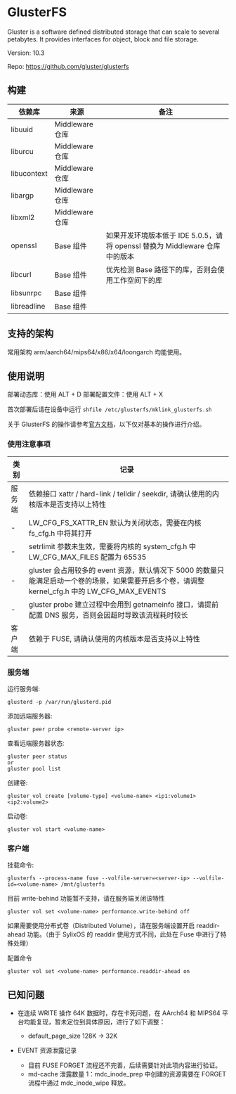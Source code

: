 # GlusterFS

Gluster is a software defined distributed storage that can scale to several petabytes. It provides interfaces for object, block and file storage.

Version: 10.3

Repo: https://github.com/gluster/glusterfs

## 构建

依赖库 | 来源 | 备注
| - | - | - |
libuuid | Middleware 仓库
liburcu | Middleware 仓库
libucontext | Middleware 仓库
libargp | Middleware 仓库
libxml2 | Middleware 仓库
openssl | Base 组件 | 如果开发环境版本低于 IDE 5.0.5，请将 openssl 替换为 Middleware 仓库中的版本
libcurl | Base 组件 | 优先检测 Base 路径下的库，否则会使用工作空间下的库
libsunrpc | Base 组件
libreadline | Base 组件

## 支持的架构

常用架构 arm/aarch64/mips64/x86/x64/loongarch 均能使用。

## 使用说明

部署动态库：使用 ALT + D
部署配置文件：使用 ALT + X

首次部署后请在设备中运行 `shfile /etc/glusterfs/mklink_glusterfs.sh`

关于 GlusterFS 的操作请参考[官方文档](https://docs.gluster.org/en/latest/)，以下仅对基本的操作进行介绍。

### 使用注意事项

类别 | 记录
| - | - |
服务端 | 依赖接口 xattr / hard-link / telldir / seekdir, 请确认使用的内核版本是否支持以上特性
\- | LW_CFG_FS_XATTR_EN 默认为关闭状态，需要在内核 fs_cfg.h 中将其打开
\- | setrlimit 参数未生效，需要将内核的 system_cfg.h 中 LW_CFG_MAX_FILES 配置为 65535
\- | gluster 会占用较多的 event 资源，默认情况下 5000 的数量只能满足启动一个卷的场景，如果需要开启多个卷，请调整 kernel_cfg.h 中的 LW_CFG_MAX_EVENTS
\- | gluster probe 建立过程中会用到 getnameinfo 接口，请提前配置 DNS 服务，否则会因超时导致该流程耗时较长
客户端 | 依赖于 FUSE, 请确认使用的内核版本是否支持以上特性

### 服务端

运行服务端:
```
glusterd -p /var/run/glusterd.pid
```

添加远端服务器:
```
gluster peer probe <remote-server ip>
```

查看远端服务器状态:
```
gluster peer status
or
gluster pool list
```

创建卷:
```
gluster vol create [volume-type] <volume-name> <ip1:volume1> <ip2:volume2>
```

启动卷:
```
gluster vol start <volume-name>
```

### 客户端

挂载命令:

```
glusterfs --process-name fuse --volfile-server=<server-ip> --volfile-id=<volume-name> /mnt/glusterfs
```

目前 write-behind 功能暂不支持，请在服务端关闭该特性

```
gluster vol set <volume-name> performance.write-behind off
```

如果需要使用分布式卷（Distributed Volume），请在服务端设置开启 readdir-ahead 功能。（由于 SylixOS 的 readdir 使用方式不同，此处在 Fuse 中进行了特殊处理）

配置命令

```
gluster vol set <volume-name> performance.readdir-ahead on
```

## 已知问题

- 在连续 WRITE 操作 64K 数据时，存在卡死问题，在 AArch64 和 MIPS64 平台均能复现，暂未定位到具体原因，进行了如下调整：
    - default_page_size 128K -> 32K

- EVENT 资源泄露记录
    - 目前 FUSE FORGET 流程还不完善，后续需要针对此项内容进行验证。
    - md-cache 泄露数量 1：mdc_inode_prep 中创建的资源需要在 FORGET 流程中通过 mdc_inode_wipe 释放。
